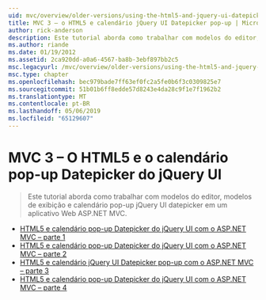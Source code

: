 ```yaml
---
uid: mvc/overview/older-versions/using-the-html5-and-jquery-ui-datepicker-popup-calendar-with-aspnet-mvc/index
title: MVC 3 – o HTML5 e calendário jQuery UI Datepicker pop-up | Microsoft Docs
author: rick-anderson
description: Este tutorial aborda como trabalhar com modelos do editor, modelos de exibição e calendário pop-up jQuery UI datepicker em um aplicativo Web ASP.NET MVC.
ms.author: riande
ms.date: 01/19/2012
ms.assetid: 2ca920dd-a0a6-4567-ba8b-3ebf897bb2c5
msc.legacyurl: /mvc/overview/older-versions/using-the-html5-and-jquery-ui-datepicker-popup-calendar-with-aspnet-mvc
msc.type: chapter
ms.openlocfilehash: bec979bade7ff63ef0fc2a5fe0b6f3c0309825e7
ms.sourcegitcommit: 51b01b6ff8edde57d8243e4da28c9f1e7f1962b2
ms.translationtype: MT
ms.contentlocale: pt-BR
ms.lasthandoff: 05/06/2019
ms.locfileid: "65129607"
---
```

# <a name="mvc-3---the-html5-and-jquery-ui-datepicker-popup-calendar"></a>MVC 3 – O HTML5 e o calendário pop-up Datepicker do jQuery UI

> Este tutorial aborda como trabalhar com modelos do editor, modelos de exibição e calendário pop-up jQuery UI datepicker em um aplicativo Web ASP.NET MVC.

- [HTML5 e calendário pop-up Datepicker do jQuery UI com o ASP.NET MVC – parte 1](using-the-html5-and-jquery-ui-datepicker-popup-calendar-with-aspnet-mvc-part-1.md)
- [HTML5 e calendário pop-up Datepicker do jQuery UI com o ASP.NET MVC – parte 2](using-the-html5-and-jquery-ui-datepicker-popup-calendar-with-aspnet-mvc-part-2.md)
- [HTML5 e calendário jQuery UI Datepicker pop-up com o ASP.NET MVC – parte 3](using-the-html5-and-jquery-ui-datepicker-popup-calendar-with-aspnet-mvc-part-3.md)
- [HTML5 e calendário pop-up Datepicker do jQuery UI com o ASP.NET MVC – parte 4](using-the-html5-and-jquery-ui-datepicker-popup-calendar-with-aspnet-mvc-part-4.md)
